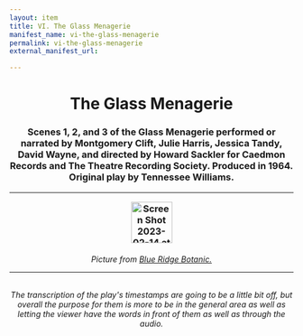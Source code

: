 ```yaml
---
layout: item
title: VI. The Glass Menagerie
manifest_name: vi-the-glass-menagerie
permalink: vi-the-glass-menagerie
external_manifest_url: 

---
```

<!-- Add an essay or interpretive material below this line,
using HTML or markdown.  Do not modify this file above this line -->
<h1><center>The Glass Menagerie</center>
<h3><center>Scenes 1, 2, and 3 of the Glass Menagerie performed or narrated by Montgomery Clift, Julie Harris, Jessica Tandy, David Wayne, and directed by Howard Sackler for Caedmon Records and The Theatre Recording Society. Produced in 1964. Original play by Tennessee Williams.</center>
<hr>
<p style="text-align:center;"><img width="73" alt="Screen Shot 2023-02-14 at 6 36 45 PM" src="https://user-images.githubusercontent.com/122332459/218895077-86f3c170-98ea-4b93-b802-819fe61e8277.png"></p>
<h6><center>Picture from <a href="https://www.blueridgebotanic.com/blog/florilegium">Blue Ridge Botanic.</a>
<hr>
<br>
The transcription of the play's timestamps are going to be a little bit off, but overall the purpose for them is more to be in the general area as well as letting the viewer have the words in front of them as well as through the audio. 
<br>

